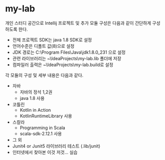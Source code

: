 # my-lab
개인 스터디 공간으로 Intellij 프로젝트 및 추가 모듈 구성은 다음과 같이 간단하게 구성하도록 한다.
- 전체 프로젝트 SDK는 java 1.8 SDK로 설정
- 언어수준은 디폴트 값(8)으로 설정
- JDK 경로는 C:\Program Files\Java\jdk1.8.0_231 으로 설정
- 관련 라이브러리는 ~\IdeaProjects\my-lab\.lib 폴더에 저장
- 컴파일러 출력은 ~\IdeaProjects\my-lab\.build로 설정

각 모듈의 구성 및 세부 내용은 다음과 같다.
* 자바
  * 자바의 정석 1,2권
  * java 1.8 사용
* 코틀린
  * Kotlin in Action
  * KotlinRuntimeLibrary 사용
* 스칼라
  * Programming in Scala 
  * scala-sdk-2.12.1 사용
* 그 외
 * Junit4 or Junit5 라이브러리 테스트 (.lib/junit)
 * 인터넷에서 찾아본 이것 저것... 실습
